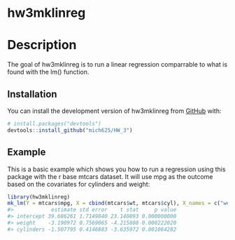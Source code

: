 
<!-- README.md is generated from README.Rmd. Please edit that file -->

# hw3mklinreg

<!-- badges: start -->
<!-- badges: end -->

# Description

The goal of hw3mklinreg is to run a linear regression comparrable to
what is found with the lm() function.

## Installation

You can install the development version of hw3mklinreg from
[GitHub](https://github.com/) with:

``` r
# install.packages("devtools")
devtools::install_github("mich625/HW_3")
```

## Example

This is a basic example which shows you how to run a regression using
this package with the r base mtcars dataset. It will use mpg as the
outcome based on the covariates for cylinders and weight:

``` r
library(hw3mklinreg)
mk_lm(Y = mtcars$mpg, X = cbind(mtcars$wt, mtcars$cyl), X_names = c("weight", "cylinders"))
#>            estimate std error    t stat     p value
#> intercept 39.686261 1.7149840 23.140893 0.000000000
#> weight    -3.190972 0.7569065 -4.215808 0.000222020
#> cylinders -1.507795 0.4146883 -3.635972 0.001064282
```
